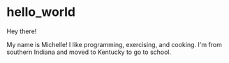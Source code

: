 # hello_world

Hey there!

My name is Michelle! I like programming, exercising, and cooking. I'm from southern Indiana and moved to Kentucky to go to school.

